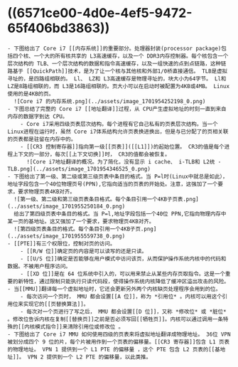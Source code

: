 # ((6571ce00-4d0e-4ef5-9472-65f406bd3863))
	- 下图给出了 Core i7 [[内存系统]]的重要部分。处理器封装(processor package)包括四个核、一个大的所有核共享的 L3高速缓存，以及一个 DDR3内存控制器。每个核包含一个层次结构的 TLB、一个层次结构的数据和指令高速缓存，以及一组快速的点到点链路，这种链路基于 [[QuickPath]]技术，是为了让一个核与其他核和外部1/0桥直接通信。 TLB是虚拟寻址的，是四路组相联的。 Ll、 LZ和 L3高速缓存是物理寻址的，块大小为64字节。 Ll和 LZ是8路组相联的，而 L3是16路组相联的。页大小可以在启动时被配置为4KB或4MB。 Linux使用的是4KB的页。
	  ![Core i7 的内存系统.png](../assets/image_1701954252198_0.png)
	- 下图总结了完整的 Core i7 [[地址翻译]]过程，从 CPU产生虚拟地址的时刻一直到来自内存的数据字到达 CPU。
		- Core i7采用四级页表层次结构。每个进程有它自己私有的页表层次结构。当一个 Linux进程在运行时，虽然 Core i7体系结构允许页表换进换出，但是与已分配了的页相关联的页表都是驻留在内存中的。
		- [[CR3 控制寄存器]]指向第一级[[页表]]([[L1]])的起始位置。 CR3的值是每个进程上下文的一部分，每次[[上下文切换]]时， CR3的值都会被恢复。
		  ![Core i7地址翻译的概况。为了简化，没有显示 i cache、 i-TLB和 L2统 -TLB.png](../assets/image_1701954346525_0.png)
	- 下图给出了第一级、第二级或第三级页表中条目的格式。当 P=l时(Linux中就总是如此），地址字段包含一个40位物理页号(PPN),它指向适当的页表的开始处。注意，这强加了一个要求，要求物理页表4KB对齐。
	  ![第一级、第二级和第三级页表条目格式。每个条目引用一个4KB子页表.png](../assets/image_1701955250184_0.png)
	  给出了第四级页表中条目的格式。当 P=l,地址字段包括一个40位 PPN,它指向物理内存中某一页的基地址。这又强加了一个要求，要求物理页4KB对齐。
	  ![第四级页表条目的格式。每个条目引用一个4KB子页.png](../assets/image_1701955559738_0.png)
	- [[PTE]]有三个权限位，控制对页的访问。
		- [[R/W 位]]确定页的内容是可以读写的还是只读。
		- [[U/S 位]]确定是否能够在用户模式中访问该页，从而保护操作系统内核中的代码和数据。不被用户程序访问。
		- [[XD 位]]是在 64 位系统中引入的，可以用来禁止从某些内存页取指令。这是一个重要的新特性，通过限制只能执行只读代码段，使得操作系统内核降低了缓冲区溢出攻击的风险。
	- 当[[MMU]]翻译每一个虚拟地址时，它还会更新另外两个内核缺页处理程序会用到的位。
		- 每次访问一个页时， MMU 都会设置[[A 位]]，称为 *引用位* 。内核可以用这个引用位来实现它的[[页替换算法]]。
		- 每次对一个页进行了写之后， MMU 都会设置[[D 位]]，又称 *修改位* 或 *脏位* 。修改位告诉内核在复制[[替换页]]之前是否必须写回[[牺牲页]]。内核可以通过调用一条特殊的[[内核模式指令]]来清除引用位或修改位 。
	- 下图给出了 Core i7 MMU 如何使用四级的页表来将虚拟地址翻译成物理地址。 36位 VPN 被划分成四个 9 位的片，每个片被用作到一个页表的偏移量。[[CR3 寄存器]]包含 L1 页表的物理地址。 VPN 1 提供到一个 L1 PTE 的偏移量 ，这个 PTE 包含 L2 页表的[[基地址]]。 VPN 2 提供到一个 L2 PTE 的偏移量，以此类推。